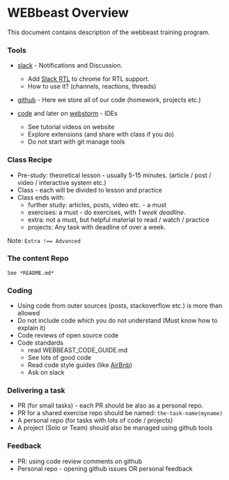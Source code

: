# WEBbeast Overview
This document contains description of the webbeast training program.

### Tools
* [slack](https://slack.com/) - Notifications and Discussion.
    - Add [Slack RTL](https://chrome.google.com/webstore/detail/slack-rtl/gakbkpoophhepbiekagocpmdhclkajba) to chrome for RTL support.
    - How to use it? (channels, reactions, threads)

* [github](https://github.com/) - Here we store all of our code (homework, projects etc.)

* [code](https://code.visualstudio.com/) and later on [webstorm](https://www.jetbrains.com/webstorm/) - IDEs
    - See tutorial videos on website
    - Explore extensions (and share with class if you do)
    - Do not start with git manage tools

### Class Recipe
- Pre-study: theoretical lesson - usually 5-15 minutes. (article / post / video / interactive system etc.)
- Class - each will be divided to lesson and practice
- Class ends with:
    - further study: articles, posts, video etc. - a must
    - exercises: a must - do exercises, with *1 week deadline*.
    - extra: not a must, but helpful material to read / watch / practice
    - projects: Any task with deadline of over a week.

Note: `Extra !== Advanced`

### The content Repo
    See *README.md*

### Coding
- Using code from outer sources (posts, stackoverflow etc.) is more than allowed
- Do not include code which you do not understand (Must know how to explain it)
- Code reviews of open source code
- Code standards
    - read WEBBEAST_CODE_GUIDE.md
    - See lots of good code
    - Read code style guides (like [AirBnb](https://github.com/airbnb/javascript))
    - Ask on slack

### Delivering a task
- PR (for small tasks) - each PR should be also as a personal repo.
- PR for a shared exercise repo should be named: `the-task-name(myname)`
- A personal repo (for tasks with lots of code / projects)
- A project (Solo or Team) should also be managed using github tools

### Feedback
- PR: using code review comments on github
- Personal repo - opening github issues OR personal feedback
